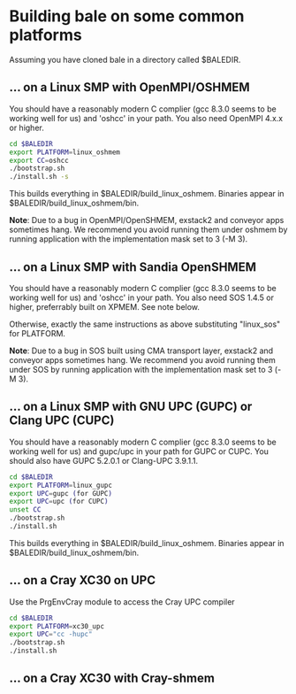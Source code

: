 # Building bale on some common platforms

Assuming you have cloned bale in a directory called $BALEDIR.

## ... on a Linux SMP with OpenMPI/OSHMEM

You should have a reasonably modern C complier (gcc 8.3.0 seems to be working well for us) and 'oshcc' in your path. You also need OpenMPI 4.x.x or higher.

```bash
cd $BALEDIR
export PLATFORM=linux_oshmem
export CC=oshcc
./bootstrap.sh
./install.sh -s
```

This builds everything in $BALEDIR/build_linux_oshmem. Binaries appear in $BALEDIR/build_linux_oshmem/bin.

**Note**: Due to a bug in OpenMPI/OpenSHMEM, exstack2 and conveyor apps sometimes hang. We recommend you avoid running them under oshmem by running application with the implementation mask set to 3 (-M 3).

## ... on a Linux SMP with Sandia OpenSHMEM

You should have a reasonably modern C complier (gcc 8.3.0 seems to be working well for us) and 'oshcc' in your path. You also need SOS 1.4.5 or higher, preferrably built on XPMEM. See note below.

Otherwise, exactly the same instructions as above substituting "linux_sos" for PLATFORM.

**Note**: Due to a bug in SOS built using CMA transport layer, exstack2 and conveyor apps sometimes hang. We recommend you avoid running them under SOS by running application with the implementation mask set to 3 (-M 3).

## ... on a Linux SMP with GNU UPC (GUPC) or Clang UPC (CUPC)

You should have a reasonably modern C complier (gcc 8.3.0 seems to be working well for us) and gupc/upc in your path for GUPC or CUPC. You should also have GUPC 5.2.0.1 or Clang-UPC 3.9.1.1.

```bash
cd $BALEDIR
export PLATFORM=linux_gupc
export UPC=gupc (for GUPC)
export UPC=upc (for CUPC)
unset CC
./bootstrap.sh
./install.sh
```

This builds everything in $BALEDIR/build_linux_oshmem. Binaries appear in $BALEDIR/build_linux_oshmem/bin.

## ... on a Cray XC30 on UPC

Use the PrgEnvCray module to access the Cray UPC compiler

```bash
cd $BALEDIR
export PLATFORM=xc30_upc
export UPC="cc -hupc"
./bootstrap.sh
./install.sh
```

## ... on a Cray XC30 with Cray-shmem



